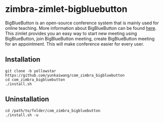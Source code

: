 # zimbra-zimlet-bigbluebutton

BigBlueButton is an open-source conference system that is mainly used for online teaching. More information about BigBlueButton can be found [here](https://bigbluebutton.org/ "BigBlueButton").  
This zimlet provides you an easy way to start new meeting using BigBlueButton, join BigBlueButton meeting, create BigBlueButton meeting for an appointment. This will make conference easier for every user.

## Installation
```
git clone -b yellowstar https://github.com/yunkaiwang/com_zimbra_bigbluebutton  
cd com_zimbra_bigbluebutton  
./install.sh  
```
## Uninstallation
```
cd /path/to/folder/com_zimbra_bigbluebutton
./install.sh -u
```
